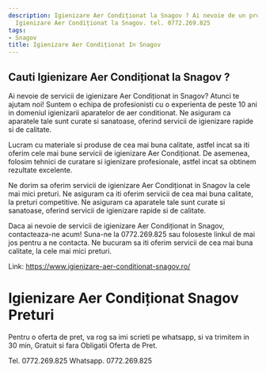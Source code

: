 ```yaml
---
description: Igienizare Aer Condiționat la Snagov ? Ai nevoie de un profesionist in
  Igienizare Aer Condiționat la Snagov. tel. 0772.269.825
tags:
- Snagov
title: Igienizare Aer Condiționat In Snagov
---
```



## Cauti Igienizare Aer Condiționat la Snagov ?

Ai nevoie de servicii de igienizare Aer Condiționat in Snagov? Atunci te ajutam noi! Suntem o echipa de profesionisti cu o experienta de peste 10 ani in domeniul igienizarii aparatelor de aer conditionat. Ne asiguram ca aparatele tale sunt curate si sanatoase, oferind servicii de igienizare rapide si de calitate.

Lucram cu materiale si produse de cea mai buna calitate, astfel incat sa iti oferim cele mai bune servicii de igienizare Aer Condiționat. De asemenea, folosim tehnici de curatare si igienizare profesionale, astfel incat sa obtinem rezultate excelente.

Ne dorim sa oferim servicii de igienizare Aer Condiționat in Snagov la cele mai mici preturi. Ne asiguram ca iti oferim servicii de cea mai buna calitate, la preturi competitive. Ne asiguram ca aparatele tale sunt curate si sanatoase, oferind servicii de igienizare rapide si de calitate.

Daca ai nevoie de servicii de igienizare Aer Condiționat in Snagov, contacteaza-ne acum! Suna-ne la 0772.269.825 sau foloseste linkul de mai jos pentru a ne contacta. Ne bucuram sa iti oferim servicii de cea mai buna calitate, la cele mai mici preturi. 

Link: https://www.igienizare-aer-conditionat-snagov.ro/

# Igienizare Aer Condiționat Snagov Preturi
Pentru o oferta de pret, va rog sa imi scrieti pe whatsapp, si va trimitem in 30 min, Gratuit si fara Obligatii Oferta de Pret.

Tel. 0772.269.825
Whatsapp. 0772.269.825